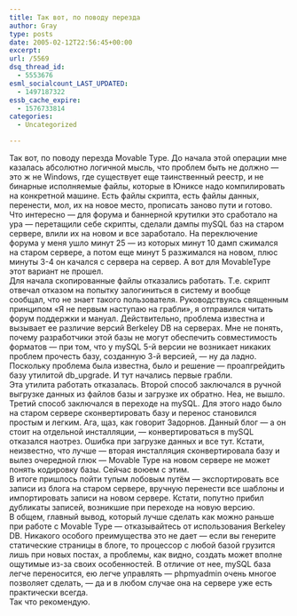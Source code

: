 ```yaml
---
title: Так вот, по поводу перезда
author: Gray
type: posts
date: 2005-02-12T22:56:45+00:00
excerpt:
url: /5569
dsq_thread_id:
  - 5553676
esml_socialcount_LAST_UPDATED:
  - 1497187322
essb_cache_expire:
  - 1576733814
categories:
  - Uncategorized

---
```








Так вот, по поводу перезда Movable Type. До начала этой операции мне казалась абсолютно логичной мысль, что проблем быть не должно &#8212; это ж не Windows, где существует еще таинственный реестр, и не бинарные исполняемые файлы, которые в Юниксе надо компилировать на конкретной машине. Есть файлы скрипта, есть файлы данных, перенести, мол, их на новое место, прописать заново пути и готово.  
Что интересно &#8212; для форума и баннерной крутилки это сработало на ура &#8212; перетащили себе скрипты, сделали дампы mySQL баз на старом сервере, влили их на новом и все заработало. На переключение форума у меня ушло минут 25 &#8212; из которых минут 10 дамп сжимался на старом сервере, а потом еще минут 5 разжимался на новом, плюс минуты 3-4 он качался с сервера на сервер. А вот для MovableType этот вариант не прошел.  
Для начала скопированные файлы отказались работать. Т.е. скрипт отвечал отказом на попытку залогиниться в систему и вообще сообщал, что не знает такого пользователя. Руководствуясь священным принципом &#171;Я не первым наступаю на грабли&#187;, я отправился читать форум поддержки и мануал. Действительно, проблема известна и вызывает ее различие версий Berkeley DB на серверах. Мне не понять, почему разработчики этой базы не могут обеспечить совместимость форматов &#8212; при том, что у mySQL 5-й версии не возникает никаких проблем прочесть базу, созданную 3-й версией, &#8212; ну да ладно. Поскольку проблема была известна, было и решение &#8212; проапгрейдить базу утилитой db_upgrade. И тут начались первые грабли.  
Эта утилита работать отказалась. Второй способ заключался в ручной выгрузке данных из файлов базы и загрузке их обратно. Неа, не вышло.  
Третий способ заключался в переходе на mySQL. Для этого надо было на старом сервере сконвертировать базу и перенос становился простым и легким. Ага, щаз, как говорит Задорнов. Данный блог &#8212; а он стоит на отдельной инсталляции, &#8212; конвертироваться в mySQL отказался наотрез. Ошибка при загрузке данных и все тут. Кстати, неизвестно, что лучше &#8212; вторая инсталляция сконвертировала базу и вылез очередной глюк &#8212; Movable Type на новом сервере не может понять кодировку базы. Сейчас воюем с этим.  
В итоге пришлось пойти тупым лобовым путём &#8212; экспортировать все записи из блога на старом сервере, вручную перенести все шаблоны и импортировать записи на новом сервере. Кстати, попутно прибил дубликаты записей, возникшие при переходе на новую версию.  
В общем, главный вывод, который лучше сделать как можно раньше при работе с Movable Type &#8212; отказывайтесь от использования Berkeley DB. Никакого особого преимущества это не дает &#8212; если вы генерите статические страницы в блоге, то процессор с любой базой грузится лишь при новых постах, а проблемы, как видно, создать может вполне ощутимые из-за своих особенностей. В отличие от нее, mySQL база легче переносится, ею легче управлять &#8212; phpmyadmin очень многое позволяет сделать, &#8212; да и в любом случае она на сервере уже есть практически всегда.  
Так что рекомендую.